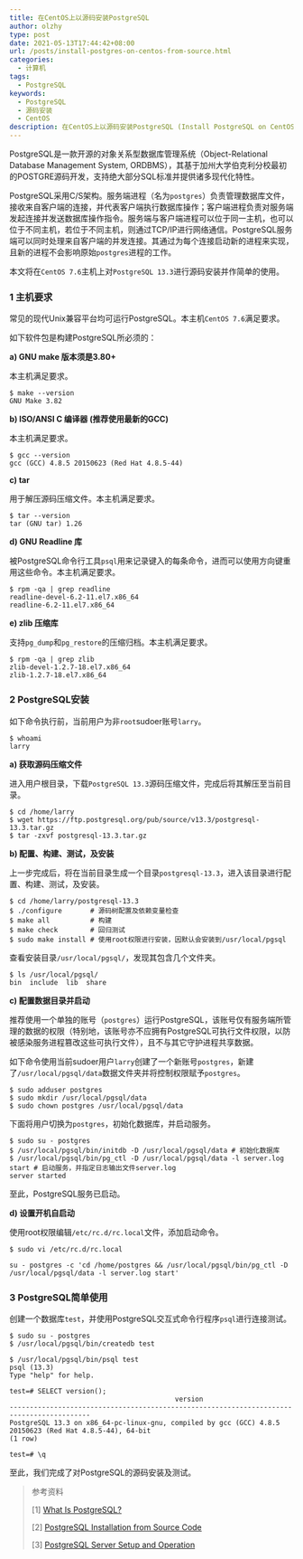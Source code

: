 ```yaml
---
title: 在CentOS上以源码安装PostgreSQL
author: olzhy
type: post
date: 2021-05-13T17:44:42+08:00
url: /posts/install-postgres-on-centos-from-source.html
categories:
  - 计算机
tags:
  - PostgreSQL
keywords:
  - PostgreSQL
  - 源码安装
  - CentOS
description: 在CentOS上以源码安装PostgreSQL (Install PostgreSQL on CentOS from Source)
---
```

PostgreSQL是一款开源的对象关系型数据库管理系统（Object-Relational Database Management System, ORDBMS），其基于加州大学伯克利分校最初的POSTGRE源码开发，支持绝大部分SQL标准并提供诸多现代化特性。

PostgreSQL采用C/S架构。服务端进程（名为`postgres`）负责管理数据库文件，接收来自客户端的连接，并代表客户端执行数据库操作；客户端进程负责对服务端发起连接并发送数据库操作指令。服务端与客户端进程可以位于同一主机，也可以位于不同主机，若位于不同主机，则通过TCP/IP进行网络通信。PostgreSQL服务端可以同时处理来自客户端的并发连接。其通过为每个连接启动新的进程来实现，且新的进程不会影响原始`postgres`进程的工作。

本文将在`CentOS 7.6`主机上对`PostgreSQL 13.3`进行源码安装并作简单的使用。

### 1 主机要求

常见的现代Unix兼容平台均可运行PostgreSQL。本主机`CentOS 7.6`满足要求。

如下软件包是构建PostgreSQL所必须的：

**a) GNU make 版本须是3.80+**

本主机满足要求。

```shell
$ make --version
GNU Make 3.82
```

**b) ISO/ANSI C 编译器 (推荐使用最新的GCC)**

本主机满足要求。

```shell
$ gcc --version
gcc (GCC) 4.8.5 20150623 (Red Hat 4.8.5-44)
```

**c) tar**

用于解压源码压缩文件。本主机满足要求。

```shell
$ tar --version
tar (GNU tar) 1.26
```

**d) GNU Readline 库**

被PostgreSQL命令行工具`psql`用来记录键入的每条命令，进而可以使用方向键重用这些命令。本主机满足要求。

```shell
$ rpm -qa | grep readline
readline-devel-6.2-11.el7.x86_64
readline-6.2-11.el7.x86_64
```

**e) zlib 压缩库**

支持`pg_dump`和`pg_restore`的压缩归档。本主机满足要求。

```shell
$ rpm -qa | grep zlib
zlib-devel-1.2.7-18.el7.x86_64
zlib-1.2.7-18.el7.x86_64
```

### 2 PostgreSQL安装

如下命令执行前，当前用户为非`root`sudoer账号`larry`。

```shell
$ whoami
larry
```

**a) 获取源码压缩文件**

进入用户根目录，下载`PostgreSQL 13.3`源码压缩文件，完成后将其解压至当前目录。

```shell
$ cd /home/larry
$ wget https://ftp.postgresql.org/pub/source/v13.3/postgresql-13.3.tar.gz
$ tar -zxvf postgresql-13.3.tar.gz
```

**b) 配置、构建、测试，及安装**

上一步完成后，将在当前目录生成一个目录`postgresql-13.3`，进入该目录进行配置、构建、测试，及安装。

```shell
$ cd /home/larry/postgresql-13.3
$ ./configure       # 源码树配置及依赖变量检查
$ make all          # 构建
$ make check        # 回归测试
$ sudo make install # 使用root权限进行安装，因默认会安装到/usr/local/pgsql
```

查看安装目录`/usr/local/pgsql/`，发现其包含几个文件夹。

```shell
$ ls /usr/local/pgsql/
bin  include  lib  share
```

**c) 配置数据目录并启动**

推荐使用一个单独的账号（`postgres`）运行PostgreSQL，该账号仅有服务端所管理的数据的权限（特别地，该账号亦不应拥有PostgreSQL可执行文件权限，以防被感染服务进程篡改这些可执行文件），且不与其它守护进程共享数据。

如下命令使用当前sudoer用户`larry`创建了一个新账号`postgres`，新建了`/usr/local/pgsql/data`数据文件夹并将控制权限赋予`postgres`。

```shell
$ sudo adduser postgres
$ sudo mkdir /usr/local/pgsql/data
$ sudo chown postgres /usr/local/pgsql/data
```

下面将用户切换为`postgres`，初始化数据库，并启动服务。

```shell
$ sudo su - postgres
$ /usr/local/pgsql/bin/initdb -D /usr/local/pgsql/data # 初始化数据库
$ /usr/local/pgsql/bin/pg_ctl -D /usr/local/pgsql/data -l server.log start # 启动服务，并指定日志输出文件server.log
server started
```

至此，PostgreSQL服务已启动。

**d) 设置开机自启动**

使用root权限编辑`/etc/rc.d/rc.local`文件，添加启动命令。

```shell
$ sudo vi /etc/rc.d/rc.local
```

```shell
su - postgres -c 'cd /home/postgres && /usr/local/pgsql/bin/pg_ctl -D /usr/local/pgsql/data -l server.log start'
```

### 3 PostgreSQL简单使用

创建一个数据库`test`，并使用PostgreSQL交互式命令行程序`psql`进行连接测试。

```shell
$ sudo su - postgres
$ /usr/local/pgsql/bin/createdb test
```

```text
$ /usr/local/pgsql/bin/psql test
psql (13.3)
Type "help" for help.

test=# SELECT version();
                                         version
-------------------------------------------------------------------​-----------------------
PostgreSQL 13.3 on x86_64-pc-linux-gnu, compiled by gcc (GCC) 4.8.5 20150623 (Red Hat 4.8.5-44), 64-bit
(1 row)

test=# \q
```

至此，我们完成了对PostgreSQL的源码安装及测试。

> 参考资料
>
> [1] [What Is PostgreSQL?](https://www.postgresql.org/docs/current/intro-whatis.html)
>
> [2] [PostgreSQL Installation from Source Code](https://www.postgresql.org/docs/current/installation.html)
>
> [3] [PostgreSQL Server Setup and Operation](hhttps://www.postgresql.org/docs/current/runtime.html)